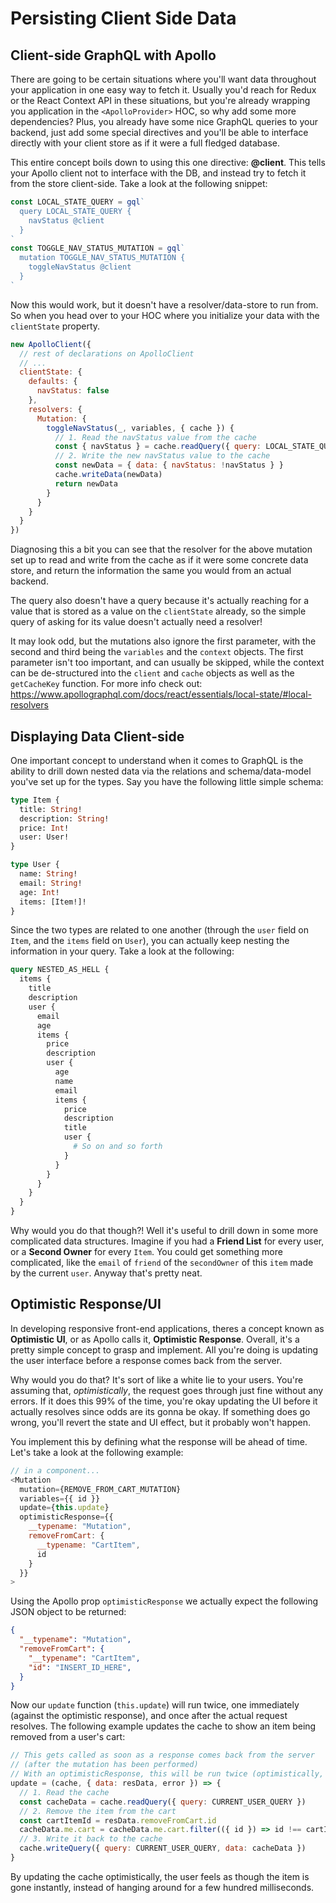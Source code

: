 # Persisting Client Side Data

## Client-side GraphQL with Apollo

There are going to be certain situations where you'll want data throughout your application in one easy way to fetch it. Usually you'd reach for Redux or the React Context API in these situations, but you're already wrapping you application in the `<ApolloProvider>` HOC, so why add some more dependencies? Plus, you already have some nice GraphQL queries to your backend, just add some special directives and you'll be able to interface directly with your client store as if it were a full fledged database.

This entire concept boils down to using this one directive: **@client**. This tells your Apollo client not to interface with the DB, and instead try to fetch it from the store client-side. Take a look at the following snippet:

```js
const LOCAL_STATE_QUERY = gql`
  query LOCAL_STATE_QUERY {
    navStatus @client
  }
`
const TOGGLE_NAV_STATUS_MUTATION = gql`
  mutation TOGGLE_NAV_STATUS_MUTATION {
    toggleNavStatus @client
  }
`
```

Now this would work, but it doesn't have a resolver/data-store to run from. So when you head over to your HOC where you initialize your data with the  `clientState` property.

```js
new ApolloClient({
  // rest of declarations on ApolloClient
  // ...
  clientState: {
    defaults: {
      navStatus: false
    },
    resolvers: {
      Mutation: {
        toggleNavStatus(_, variables, { cache }) {
          // 1. Read the navStatus value from the cache
          const { navStatus } = cache.readQuery({ query: LOCAL_STATE_QUERY })
          // 2. Write the new navStatus value to the cache
          const newData = { data: { navStatus: !navStatus } }
          cache.writeData(newData)
          return newData
        }
      }
    }
  }
})
```

Diagnosing this a bit you can see that the resolver for the above mutation set up to read and write from the cache as if it were some concrete data store, and return the information the same you would from an actual backend. 

The query also doesn't have a query because it's actually reaching for a value that is stored as a value on the `clientState` already, so the simple query of asking for its value doesn't actually need a resolver!

It may look odd, but the mutations also ignore the first parameter, with the second and third being the `variables` and the `context` objects. The first parameter isn't too important, and can usually be skipped, while the context can be de-structured into the `client` and `cache` objects as well as the `getCacheKey` function. For more info check out: https://www.apollographql.com/docs/react/essentials/local-state/#local-resolvers

## Displaying Data Client-side

One important concept to understand when it comes to GraphQL is the ability to drill down nested data via the relations and schema/data-model you've set up for the types. Say you have the following little simple schema:

```graphql
type Item {
  title: String!
  description: String!
  price: Int!
  user: User!
}

type User {
  name: String!
  email: String!
  age: Int!
  items: [Item!]!
}
```

Since the two types are related to one another (through the `user` field on `Item`, and the `items` field on `User`), you can actually keep nesting the information in your query. Take a look at the following:

```graphql
query NESTED_AS_HELL {
  items {
    title
    description
    user {
      email
      age
      items {
        price
        description
        user {
          age
          name
          email
          items {
            price
            description
            title
            user {
              # So on and so forth
            }
          }
        }
      }
    }
  }
}
```

Why would you do that though?! Well it's useful to drill down in some more complicated data structures. Imagine if you had a **Friend List** for every user, or a **Second Owner** for every `Item`. You could get something more complicated, like the `email` of  `friend` of the `secondOwner` of this `item` made by the current `user`. Anyway that's pretty neat.

## Optimistic Response/UI

In developing responsive front-end applications, theres a concept known as **Optimistic UI**, or as Apollo calls it, **Optimistic Response**. Overall, it's a pretty simple concept to grasp and implement. All you're doing is updating the user interface before a response comes back from the server.

Why would you do that? It's sort of like a white lie to your users. You're assuming that, _optimistically_, the request goes through just fine without any errors. If it does this 99% of the time, you're okay updating the UI before it actually resolves since odds are its gonna be okay. If something does go wrong, you'll revert the state and UI effect, but it probably won't happen.

You implement this by defining what the response will be ahead of time. Let's take a look at the following example:

```js
// in a component...
<Mutation
  mutation={REMOVE_FROM_CART_MUTATION}
  variables={{ id }}
  update={this.update}
  optimisticResponse={{
    __typename: "Mutation",
    removeFromCart: {
      __typename: "CartItem",
      id
    }
  }}
>
```

Using the Apollo prop `optimisticResponse` we actually expect the following JSON object to be returned: 

```json
{
  "__typename": "Mutation",
  "removeFromCart": {
    "__typename": "CartItem",
    "id": "INSERT_ID_HERE",
  }
}
```

Now our `update` function (`this.update`) will run twice, one immediately (against the optimistic response), and once after the actual request resolves. The following example updates the cache to show an item being removed from a user's cart:
```js
// This gets called as soon as a response comes back from the server
// (after the mutation has been performed)
// With an optimisticResponse, this will be run twice (optimistically, and after actual response)
update = (cache, { data: resData, error }) => {
  // 1. Read the cache
  const cacheData = cache.readQuery({ query: CURRENT_USER_QUERY })
  // 2. Remove the item from the cart
  const cartItemId = resData.removeFromCart.id
  cacheData.me.cart = cacheData.me.cart.filter(({ id }) => id !== cartItemId)
  // 3. Write it back to the cache
  cache.writeQuery({ query: CURRENT_USER_QUERY, data: cacheData })
}
```

By updating the cache optimistically, the user feels as though the item is gone instantly, instead of hanging around for a few hundred milliseconds.
